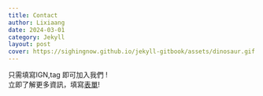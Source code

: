 ```yaml
---
title: Contact
author: Lixiaang
date: 2024-03-01
category: Jekyll
layout: post
cover: https://sighingnow.github.io/jekyll-gitbook/assets/dinosaur.gif
---
```


只需填寫IGN,tag 即可加入我們 !<br>
立即了解更多資訊，填寫<a href="https://forms.gle/ta7fTenyMpBHkRAHA">表單</a>!
